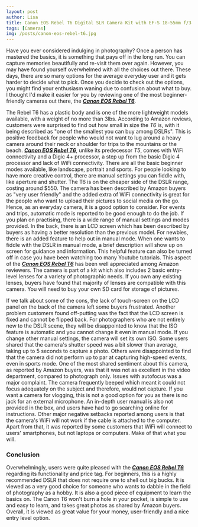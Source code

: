 ```yaml
---
layout: post
author: Lisa
title: Canon EOS Rebel T6 Digital SLR Camera Kit with EF-S 18-55mm f/3.5-5.6 IS II Lens (Black) - Review
tags: [Cameras]
img: /posts/canon-eos-rebel-t6.jpg
---
```


Have you ever considered indulging in photography? Once a person has mastered the basics, it is something that pays off in the long run. You can capture memories beautifully and re-visit them over again. However, you may have found yourself overwhelmed with all the choices out there. These days, there are so many options for the average everyday user and it gets harder to decide what to pick. Once you decide to check out the options, you might find your enthusiasm waning due to confusion about what to buy. I thought I'd make it easier for you by reviewing one of the most beginner-friendly cameras out there, the [***Canon EOS Rebel T6***](https://www.amazon.com/dp/B01CO2JPYS/ref=dp_cr_wdg_tit_nw_mr&tag=reviewhuntr-20).

The Rebel T6 has a plastic body and is one of the more lightweight models available, with a weight of no more than 3lbs. According to Amazon reviews, customers were surprised to find out how small in size the *T6* is, with it being described as "one of the smallest you can buy among DSLRs". This is positive feedback for people who would not want to lug around a heavy camera around their neck or shoulder for trips to the mountains or the beach. [***Canon EOS Rebel T6***](https://www.amazon.com/dp/B01CO2JPYS/ref=dp_cr_wdg_tit_nw_mr&tag=reviewhuntr-20), unlike its predecessor *T5*, comes with WiFi connectivity and a Digic 4+ processor, a step up from the basic Digic 4 processor and lack of WiFi connectivity. There are all the basic beginner modes available, like landscape, portrait and sports. For people looking to have more creative control, there are manual settings you can fiddle with, like aperture and shutter. The T6 is on the cheaper side of the DSLR range, costing around $550. The camera has been described by Amazon buyers as "very user friendly" and the added extra of WiFi connectivity is great for the people who want to upload their pictures to social media on the go. Hence, as an everyday camera, it is a good option to consider. For events and trips, automatic mode is reported to be good enough to do the job. If you plan on practising, there is a wide range of manual settings and modes provided. In the back, there is an LCD screen which has been described by buyers as having a better resolution than the previous model. For newbies, there is an added feature to help out in manual mode. When one wants to fiddle with the DSLR in manual mode, a brief description will show up on screen for guidance and information. This helpful feature can also be turned off in case you have been watching too many Youtube tutorials. This aspect of the [***Canon EOS Rebel T6***](https://www.amazon.com/dp/B01CO2JPYS/ref=dp_cr_wdg_tit_nw_mr&tag=reviewhuntr-20) has been well appreciated among Amazon reviewers. The camera is part of a kit which also includes 2 basic entry-level lenses for a variety of photographic needs. If you own any existing lenses, buyers have found that majority of lenses are compatible with this camera. You will need to buy your own SD card for storage of pictures. 

If we talk about some of the cons, the lack of touch-screen on the LCD panel on the back of the camera left some buyers frustrated. Another problem customers found off-putting was the fact that the LCD screen is fixed and cannot be flipped back. For photographers who are not entirely new to the DSLR scene, they will be disappointed to know that the ISO feature is automatic and you cannot change it even in manual mode. If you change other manual settings, the camera will set its own ISO. Some users shared that the camera's shutter speed was a bit slower than average, taking up to 5 seconds to capture a photo. Others were disappointed to find that the camera did not perform up to par at capturing high-speed events, even in sports mode. One of the most shared sentiment about this camera, as reported by Amazon buyers, was that it was not as excellent in the video department, compared to photograph only. Issues with autofocus was a major complaint. The camera frequently beeped which meant it could not focus adequately on the subject and therefore, would not capture. If you want a camera for vlogging, this is not a good option for you as there is no jack for an external microphone. An in-depth user manual is also not provided in the box, and users have had to go searching online for instructions. Other major negative setbacks reported among users is that the camera's WiFi will not work if the cable is attached to the computer. Apart from that, it was reported by some customers that WiFi will connect to users' smartphones, but not laptops or computers. Make of that what you will. 

### Conclusion

Overwhelmingly, users were quite pleased with the [***Canon EOS Rebel T6***](https://www.amazon.com/dp/B01CO2JPYS/ref=dp_cr_wdg_tit_nw_mr&tag=reviewhuntr-20) regarding its functionality and price tag. For beginners, this is a highly recommended DSLR that does not require one to shell out big bucks. It is viewed as a very good choice for someone who wants to dabble in the field of photography as a hobby. It is also a good piece of equipment to learn the basics on. The Canon T6 won't burn a hole in your pocket, is simple to use and easy to learn, and takes great photos as shared by Amazon buyers. Overall, it is viewed as great value for your money, user-friendly and a nice entry level option.
